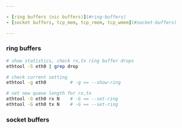 ```yaml
---

- [ring buffers (nic buffers)](#ring-buffers)
- [socket buffers, tcp_mem, tcp_rmem, tcp_wmem](#socket-buffers)

---
```


### ring buffers

```sh
# show statistics, check rx,tx ring buffer drops
ethtool -S eth0 | grep drop

# check current setting
ethtool -g eth0         # -g == --show-ring

# set new queue length for rx,tx
ethtool -G eth0 rx N    # -G == --set-ring
ethtool -G eth0 tx N    # -G == --set-ring
```

### socket buffers
